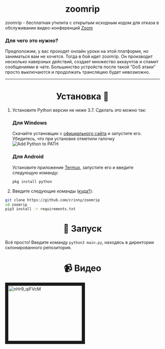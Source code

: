<h1 align="center">zoomrip</h1>

zoomrip - бесплатная утилита с открытым исходным кодом для отказа в обслуживании видео-конференций [Zoom](http://zoom.us/ "Zoom")

### Для чего это нужно?
Предположим, у вас проходят онлайн уроки на этой платформе, но заниматься вам не хочется. Тогда в бой идет zoomrip. Он производит несколько каверзных действий, создает множество аккаунтов и спамит сообщениями в чате. Большинство устройств после такой "DoS атаки" просто выключаются и продолжать трансляцию будет невозможно.


------------

<h1 align="center">Установка 🚀 </h1>


1. Установите Python версии не ниже 3.7. Сделать это можно так:

    <h3>Для Windows</h3>

    Скачайте установщик с [официального сайта](https://www.python.org/downloads/) и запустите его. Убедитесь, что при установке отметили галочку ![Add Python to PATH](https://user-images.githubusercontent.com/42045258/69171091-557d2780-0b0c-11ea-8adf-7f819357f041.png)

    <h3>Для Android</h3>

    Установите приложение [Termux](https://play.google.com/store/apps/details?id=com.termux), запустите его и введите следующую команду:
     ```sh
     pkg install python
     ```

2. Введите следующие команды ([куда?](http://comp-profi.com/kak-vyzvat-komandnuyu-stroku-ili-konsol-windows/)):

```sh
git clone https://github.com/crinny/zoomrip
cd zoomrip
pip3 install -r requirements.txt
```
<h1 align="center">🚩 Запуск</h1>

Всё просто! Введите команду `python3 main.py`, находясь в директории склонированного репозитория.

<h1 align="center">📹  Видео</h1>
<a href="http://www.youtube.com/watch?feature=player_embedded&v=nHr9_qiFVcM" target="_blank"><img src="http://img.youtube.com/vi/nHr9_qiFVcM/0.jpg" 
alt="nHr9_qiFVcM" width="240" height="180" border="10" /></a>
